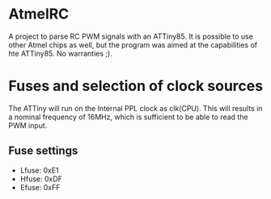 # AtmelRC
A project to parse RC PWM signals with an ATTiny85. It is possible to use other Atmel chips as well, but the program was aimed at the capabilities of hte ATTiny85. No warranties ;).

# Fuses and selection of clock sources
The ATTiny will run on the Internal PPL clock as clk(CPU). This will results in a nominal frequency of 16MHz, which is sufficient to be able to read the PWM input.

## Fuse settings
* Lfuse: 0xE1
* Hfuse: 0xDF
* Efuse: 0xFF
